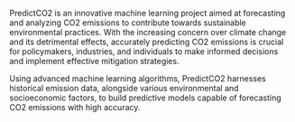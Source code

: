 PredictCO2 is an innovative machine learning project aimed at forecasting and analyzing CO2 emissions to contribute towards sustainable environmental practices. With the increasing concern over climate change and its detrimental effects, accurately predicting CO2 emissions is crucial for policymakers, industries, and individuals to make informed decisions and implement effective mitigation strategies.

Using advanced machine learning algorithms, PredictCO2 harnesses historical emission data, alongside various environmental and socioeconomic factors, to build predictive models capable of forecasting CO2 emissions with high accuracy.
